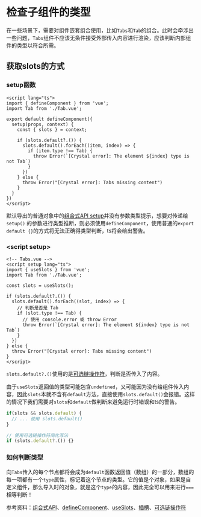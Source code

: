 # 检查子组件的类型

在一些场景下，需要对组件嵌套组合使用，比如`Tabs`和`Tab`的组合。此时会牵涉出一些问题，`Tabs`组件不应该无条件接受外部传入内容进行渲染，应该判断内部组件的类型以符合所需。

## 获取slots的方式

### setup函数

```vue
<script lang="ts">
import { defineComponent } from 'vue';
import Tab from './Tab.vue';

export default defineComponent({
  setup(props, context) {
    const { slots } = context;

    if (slots.default?.()) {
      slots.default().forEach((item, index) => {
        if (item.type !== Tab) {
          throw Error(`[Crystal error]: The element ${index} type is not Tab`)
        }
      })
    } else {
      throw Error("[Crystal error]: Tabs missing content")
    }
  }
})
</script>
```

默认导出的普通对象中的[组合式API setup](https://v3.cn.vuejs.org/api/composition-api.html#%E7%BB%84%E5%90%88%E5%BC%8F-api)并没有参数类型提示，想要对传递给 `setup()` 的参数进行类型推断，则必须使用`defineComponent`，使用普通的`export default {}`的方式将无法正确得类型判断，ts将会给出警告。

### \<script setup\>

```vue {11}
<!-- Tabs.vue -->
<script setup lang="ts">
import { useSlots } from 'vue';
import Tab from './Tab.vue';

const slots = useSlots();

if (slots.default?.()) {
  slots.default().forEach((slot, index) => {
    // 判断是否是 Tab 
    if (slot.type !== Tab) {
      // 使用 console.error 或 throw Error
      throw Error(`[Crystal error]: The element ${index} type is not Tab`)
    }
  })
} else {
  throw Error("[Crystal error]: Tabs missing content")
}
</script>
```

`slots.default?.()`使用的是[可选链操作符](https://developer.mozilla.org/zh-CN/docs/Web/JavaScript/Reference/Operators/Optional_chaining)，判断是否传入了内容。

由于`useSlots`返回值的类型可能包含`undefined`，又可能因为没有给组件传入内容，因此`slots`本就不含有`default`方法，直接使用`slots.default()`会报错。这样的情况下我们需要对`slots`和`default`做判断来避免运行时错误和ts的警告。

```ts
if(slots && slots.default) {
  // ... 使用 slots.default()
}

// 使用可选链操作符简化写法
if (slots.default?.()) {}
```

### 如何判断类型

向`Tabs`传入的每个节点都将会成为`default`函数返回值（数组）的一部分，数组的每一项都有一个`type`属性，标记着这个节点的类型。它的值是个对象，如果是自定义组件，那么导入时的对象，就是这个`type`的内容，因此完全可以用来进行`===`相等判断！

参考资料：[组合式API](https://v3.cn.vuejs.org/api/composition-api.html#%E7%BB%84%E5%90%88%E5%BC%8F-api)、[defineComponent](https://v3.cn.vuejs.org/api/global-api.html#definecomponent)、[useSlots](https://v3.cn.vuejs.org/api/sfc-script-setup.html#useslots-%E5%92%8C-useattrs)、[插槽](https://v3.cn.vuejs.org/guide/render-function.html#%E6%8F%92%E6%A7%BD)、[可选链操作符](https://developer.mozilla.org/zh-CN/docs/Web/JavaScript/Reference/Operators/Optional_chaining)
